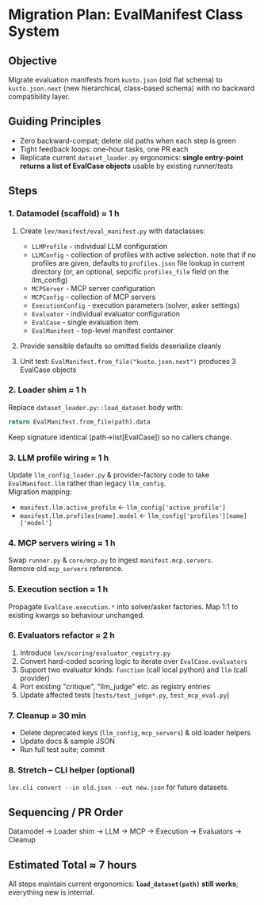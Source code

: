 # Migration Plan: EvalManifest Class System

## Objective
Migrate evaluation manifests from `kusto.json` (old flat schema) to `kusto.json.next` (new hierarchical, class-based schema) with no backward compatibility layer.

## Guiding Principles
- Zero backward-compat; delete old paths when each step is green
- Tight feedback loops: one-hour tasks, one PR each  
- Replicate current `dataset_loader.py` ergonomics: **single entry-point returns a list of EvalCase objects** usable by existing runner/tests

## Steps

### 1. Datamodel (scaffold) ≈ 1 h
1. Create `lev/manifest/eval_manifest.py` with dataclasses:
   - `LLMProfile` - individual LLM configuration
   - `LLMConfig` - collection of profiles with active selection. note that if no profiles are given, defaults to `profiles.json` file lookup in current directory (or, an optional, sepcific `profiles_file` field on the llm_config)
   - `MCPServer` - MCP server configuration
   - `MCPConfig` - collection of MCP servers
   - `ExecutionConfig` - execution parameters (solver, asker settings)
   - `Evaluator` - individual evaluator configuration
   - `EvalCase` - single evaluation item
   - `EvalManifest` - top-level manifest container

2. Provide sensible defaults so omitted fields deserialize cleanly
3. Unit test: `EvalManifest.from_file("kusto.json.next")` produces 3 EvalCase objects

### 2. Loader shim ≈ 1 h  
Replace `dataset_loader.py::load_dataset` body with:  
```python
return EvalManifest.from_file(path).data
```  
Keep signature identical (path→list[EvalCase]) so no callers change.

### 3. LLM profile wiring ≈ 1 h  
Update `llm_config_loader.py` & provider-factory code to take `EvalManifest.llm` rather than legacy `llm_config`.  
Migration mapping:  
- `manifest.llm.active_profile` ← `llm_config['active_profile']`
- `manifest.llm.profiles[name].model` ← `llm_config['profiles'][name]['model']`

### 4. MCP servers wiring ≈ 1 h  
Swap `runner.py` & `core/mcp.py` to ingest `manifest.mcp.servers`.  
Remove old `mcp_servers` reference.

### 5. Execution section ≈ 1 h  
Propagate `EvalCase.execution.*` into solver/asker factories. Map 1:1 to existing kwargs so behaviour unchanged.

### 6. Evaluators refactor ≈ 2 h  
1. Introduce `lev/scoring/evaluator_registry.py`
2. Convert hard-coded scoring logic to iterate over `EvalCase.evaluators`
3. Support two evaluator kinds: `function` (call local python) and `llm` (call provider)
4. Port existing "critique", "llm_judge" etc. as registry entries
5. Update affected tests (`tests/test_judge*.py`, `test_mcp_eval.py`)

### 7. Cleanup ≈ 30 min  
- Delete deprecated keys (`llm_config`, `mcp_servers`) & old loader helpers
- Update docs & sample JSON
- Run full test suite; commit

### 8. Stretch – CLI helper (optional)  
`lev.cli convert --in old.json --out new.json` for future datasets.

## Sequencing / PR Order
Datamodel → Loader shim → LLM → MCP → Execution → Evaluators → Cleanup

## Estimated Total ≈ 7 hours

All steps maintain current ergonomics: **`load_dataset(path)` still works**; everything new is internal.
